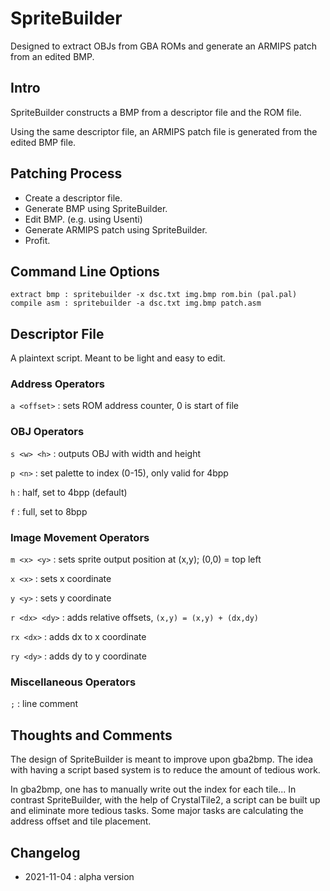 # SpriteBuilder
Designed to extract OBJs from GBA ROMs and generate an ARMIPS patch from an edited BMP.

## Intro
SpriteBuilder constructs a BMP from a descriptor file and the ROM file.

Using the same descriptor file, an ARMIPS patch file is generated from the edited BMP file.

## Patching Process
- Create a descriptor file.
- Generate BMP using SpriteBuilder.
- Edit BMP. (e.g. using Usenti)
- Generate ARMIPS patch using SpriteBuilder.
- Profit.

## Command Line Options
```
extract bmp : spritebuilder -x dsc.txt img.bmp rom.bin (pal.pal)
compile asm : spritebuilder -a dsc.txt img.bmp patch.asm
```

## Descriptor File
A plaintext script. Meant to be light and easy to edit.

### Address Operators
```a <offset>``` : sets ROM address counter, 0 is start of file

### OBJ Operators
```s <w> <h>``` : outputs OBJ with <w> width and <h> height

```p <n>``` : set palette to index <n> (0-15), only valid for 4bpp

```h``` : half, set to 4bpp (default)

```f``` : full, set to 8bpp

### Image Movement Operators
```m <x> <y>``` : sets sprite output position at (x,y); (0,0) = top left

```x <x>``` : sets x coordinate

```y <y>``` : sets y coordinate

```r <dx> <dy>``` : adds relative offsets, ```(x,y) = (x,y) + (dx,dy)```

```rx <dx>``` : adds dx to x coordinate

```ry <dy>``` : adds dy to y coordinate

### Miscellaneous Operators
```;``` : line comment

## Thoughts and Comments
The design of SpriteBuilder is meant to improve upon gba2bmp. The idea with having a script based system is to reduce the amount of tedious work.

In gba2bmp, one has to manually write out the index for each tile...
In contrast SpriteBuilder, with the help of CrystalTile2, a script can be built up and eliminate more tedious tasks.
Some major tasks are calculating the address offset and tile placement.

## Changelog
- 2021-11-04 : alpha version

